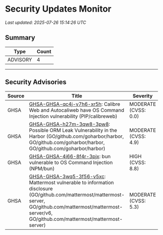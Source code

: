 # Security Updates Monitor

*Last updated: 2025-07-26 15:14:26 UTC*

## Summary
| Type | Count |
|------|-------|
| ADVISORY | 4 |

---

## Security Advisories

| Source | Title | Severity | Date |
|--------|-------|----------|------|
| GHSA | [GHSA-GHSA-qc4j-v7h6-xr5h](https://github.com/advisories/GHSA-qc4j-v7h6-xr5h): Calibre Web and Autocaliweb have OS Command Injection vulnerability (PIP/calibreweb) | MODERATE (CVSS: 0.0) | 2025-07-24 |
| GHSA | [GHSA-GHSA-h27m-3qw8-3pw8](https://github.com/advisories/GHSA-h27m-3qw8-3pw8): Possible ORM Leak Vulnerability in the Harbor (GO/github.com/goharbor/harbor, GO/github.com/goharbor/harbor, GO/github.com/goharbor/harbor) | MODERATE (CVSS: 4.9) | 2025-07-23 |
| GHSA | [GHSA-GHSA-4j66-8f4r-3pjx](https://github.com/advisories/GHSA-4j66-8f4r-3pjx): bun vulnerable to OS Command Injection (NPM/bun) | HIGH (CVSS: 8.8) | 2025-07-23 |
| GHSA | [GHSA-GHSA-3wq5-3f56-v5xc](https://github.com/advisories/GHSA-3wq5-3f56-v5xc): Mattermost vulnerable to information disclosure (GO/github.com/mattermost/mattermost-server, GO/github.com/mattermost/mattermost-server/v6, GO/github.com/mattermost/mattermost-server) | MODERATE (CVSS: 5.3) | 2023-03-31 |

